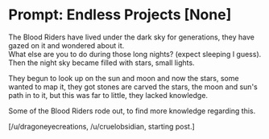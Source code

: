 # Prompt: Endless Projects [None]

The Blood Riders have lived under the dark sky for generations, they have gazed on it and wondered about it.  
What else are you to do during those long nights? (expect sleeping I guess). Then the night sky became filled with stars, small lights.

They begun to look up on the sun and moon and now the stars, some wanted to map it, they got stones are carved the stars, the moon and sun's path in to it, but this was far to little, they lacked knowledge.  

Some of the Blood Riders rode out, to find more knowledge regarding this.

[/u/dragoneyecreations, /u/cruelobsidian, starting post.]

